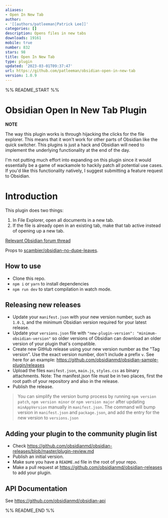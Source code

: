 ```yaml
---
aliases:
- Open In New Tab
author:
- '[[authors/patleeman|Patrick Lee]]'
categories: []
description: Opens files in new tabs
downloads: 19161
mobile: true
number: 832
stars: 98
title: Open In New Tab
type: plugin
updated: '2023-03-01T09:37:47'
url: https://github.com/patleeman/obsidian-open-in-new-tab
version: 1.0.9
---
```


%% README_START %%

# Obsidian Open In New Tab Plugin

**NOTE**

The way this plugin works is through hijacking the clicks for the file explorer. This means that it won't work for other parts of Obsidian like the quick switcher. This plugins is just a hack and Obsidian will need to implement the underlying functionality at the end of the day.

I'm not putting much effort into expanding on this plugin since it would essentially be a game of wackamole to hackily patch all potential use cases. If you'd like this functionality natively, I suggest submitting a feature request to Obsidian.


# Introduction

This plugin does two things:

1. In File Explorer, open all documents in a new tab.
2. If the file is already open in an existing tab, make that tab active instead of opening up a new tab.

[Relevant Obsidian forum thread](https://forum.obsidian.md/t/click-links-files-to-open-in-new-tab-by-default/7347)

Props to [scambier/obsidian-no-dupe-leaves](https://github.com/scambier/obsidian-no-dupe-leaves).

## How to use

-   Clone this repo.
-   `npm i` or `yarn` to install dependencies
-   `npm run dev` to start compilation in watch mode.

## Releasing new releases

-   Update your `manifest.json` with your new version number, such as `1.0.1`, and the minimum Obsidian version required for your latest release.
-   Update your `versions.json` file with `"new-plugin-version": "minimum-obsidian-version"` so older versions of Obsidian can download an older version of your plugin that's compatible.
-   Create new GitHub release using your new version number as the "Tag version". Use the exact version number, don't include a prefix `v`. See here for an example: https://github.com/obsidianmd/obsidian-sample-plugin/releases
-   Upload the files `manifest.json`, `main.js`, `styles.css` as binary attachments. Note: The manifest.json file must be in two places, first the root path of your repository and also in the release.
-   Publish the release.

> You can simplify the version bump process by running `npm version patch`, `npm version minor` or `npm version major` after updating `minAppVersion` manually in `manifest.json`.
> The command will bump version in `manifest.json` and `package.json`, and add the entry for the new version to `versions.json`

## Adding your plugin to the community plugin list

-   Check https://github.com/obsidianmd/obsidian-releases/blob/master/plugin-review.md
-   Publish an initial version.
-   Make sure you have a `README.md` file in the root of your repo.
-   Make a pull request at https://github.com/obsidianmd/obsidian-releases to add your plugin.

## API Documentation

See https://github.com/obsidianmd/obsidian-api


%% README_END %%
